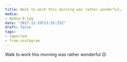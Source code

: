 ```yaml
---
title: Walk to work this morning was rather wonderful…
media:
- media-0.jpg
date: "2017-12-19T13:35:25Z"
draft: false
tags:
- imported
- from-instagram
---
```

Walk to work this morning was rather wonderful 😊
